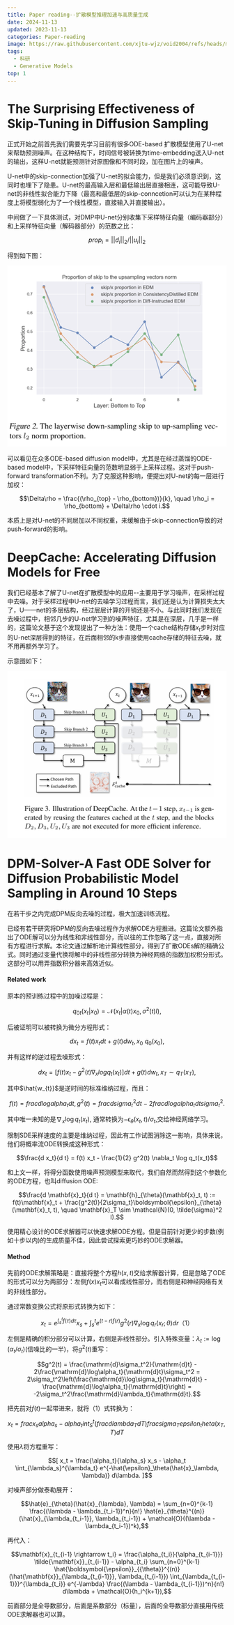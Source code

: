```yaml
---
title: Paper reading--扩散模型推理加速与高质量生成
date: 2024-11-13
updated: 2023-11-13
categories: Paper-reading
image: https://raw.githubusercontent.com/xjtu-wjz/void2004/refs/heads/main/pics_for_post/_2024-11-12%20111031.webp
tags:
  - 科研
  - Generative Models
top: 1
---
```


# The Surprising Effectiveness of Skip-Tuning in Diffusion Sampling
正式开始之前首先我们需要先学习目前有很多ODE-based 扩散模型使用了U-net来帮助预测噪声。在这种结构下，时间信号被转换为time-embedding送入U-net的输出，这样U-net就能预测针对原图像和不同时段，加在图片上的噪声。

U-net中的skip-connection加强了U-net的拟合能力，但是我们必须意识到，这同时也埋下了隐患。U-net的最高输入层和最低输出层直接相连，这可能导致U-net的非线性拟合能力下降（最高和最低层的skip-conncetion可以认为在某种程度上将模型弱化为了一个线性模型，直接输入并直接输出）。

中间做了一下具体测试，对DMP中U-net分别收集下采样特征向量（编码器部分）和上采样特征向量（解码器部分）的范数之比：

$$prop_{i} = ||d_{i}||_{2} / ||u_{i}||_{2}$$

得到如下图：

![alt text](../../materials/EF1.png)

可以看见在众多ODE-based diffusion model中，尤其是在经过蒸馏的ODE-based model中，下采样特征向量的范数明显弱于上采样过程。这对于push-forward transformation不利。为了克服这种影响，便提出对U-net的每一层进行加权：

$$\Delta\rho = \frac{(\rho_{top} - \rho_{bottom})}{k}, \quad \rho_i = \rho_{bottom} + \Delta\rho \cdot i.$$

本质上是对U-net的不同层加以不同权重，来缓解由于skip-connection导致的对push-forward的影响。


# DeepCache: Accelerating Diffusion Models for Free
我们已经基本了解了U-net在扩散模型中的应用--主要用于学习噪声，在采样过程中去噪。对于采样过程中U-net的去噪学习过程而言，我们还是认为计算损失太大了，U——net的多层结构，经过层层计算的开销还是不小。与此同时我们发现在去噪过程中，相邻几步的U-net学习到的噪声特征，尤其是在深层，几乎是一样的，这篇论文基于这个发现提出了一种方法：使用一个cache结构存储$x_{t}$步时对应的U-net深层得到的特征，在后面相邻的k步直接使用cache存储的特征去噪，就不用再额外学习了。

示意图如下：

![alt text](../../materials/DC1.png)


# DPM-Solver-A Fast ODE Solver for Diffusion Probabilistic Model Sampling in Around 10 Steps

  

在若干步之内完成DPM反向去噪的过程，极大加速训练流程。

  

  

已经有若干研究将DPM的反向去噪过程作为求解ODE方程推进。这篇论文额外指出了ODE解可以分为线性和非线性部分，而以往的工作忽略了这一点，直接对所有方程进行求解。本论文通过解析地计算线性部分，得到了扩散ODEs解的精确公式。同时通过变量代换将解中的非线性部分转换为神经网络的指数加权积分形式。这部分可以用弄指数积分器来高效近似。

  

  

#### Related work

  

原本的预训练过程中的加噪过程是：

  

  

$$q_{0t}(x_t | x_0) = \mathcal{N}(x_t | \alpha(t) x_0, \sigma^2(t) I),$$

  

  

后被证明可以被转换为微分方程形式：

  

  

$$dx_t = f(t)x_t dt + g(t)dw_t, x_0 ~ q_0(x_0),$$

  

  

并有这样的逆过程去噪形式：

  

  

$$dx_t = [f(t)x_t - g^2(t)∇_x log q_t(x_t)]dt + g(t)dw_t, x_T \sim q_T(x_T),$$

  

  

其中$\hat{w_{t}}$是逆时间的标准维纳过程，而且：

  

  

$$f(t) = frac{d log alpha_t}{dt}, g^2(t) = frac{d sigma_t^2}{dt} - 2 frac{d log alpha_t}{dt} sigma_t^2.$$

  

  

其中唯一未知的是$\nabla_x \log q_t(x_t)$, 通常转换为$-\epsilon_\theta(x_t, t) / \sigma_t$,交给神经网络学习。

  

  

限制SDE采样速度的主要是维纳过程，因此有工作试图消除这一影响，具体来说，他们将概率流ODE转换成这种形式：

  

  

$$\frac{d x_t}{d t} = f(t) x_t - \frac{1}{2} g^2(t) \nabla_t \log q_t(x_t)$$

  

  

和上文一样，将得分函数使用噪声预测模型来取代，我们自然而然得到这个参数化的ODE方程，也叫diffusion ODE:

  

  

$$\frac{d \mathbf{x}_t}{d t} = \mathbf{h}_{\theta}(\mathbf{x}_t, t) := f(t)\mathbf{x}_t + \frac{g^2(t)}{2\sigma_t}\boldsymbol{\epsilon}_{\theta}(\mathbf{x}_t, t), \quad \mathbf{x}_T \sim \mathcal{N}(0, \tilde{\sigma}^2 I).$$

  

  

使用精心设计的ODE求解器可以快速求解ODE方程。但是目前针对更少的步数(例如十步以内)的生成质量不佳，因此尝试探索更巧妙的ODE求解器。

  

  

#### Method

  

先前的ODE求解策略是：直接将整个方程$h(x,t)$交给求解器计算，但是忽略了ODE的形式可以分为两部分：左侧$f(x)x_{t}$可以看成线性部分，而右侧是和神经网络有关的非线性部分。

  

  

通过常数变换公式将原形式转换为如下：

  

  

$$x_t = e^{ \int_s^t f(\tau) d\tau } x_s + \int_s^t e^{(t-r)f(r)} g^2(r) \nabla_x \log q_r(x_r; \theta) dr （1）$$

  

  

左侧是精确的积分部分可以计算，右侧是非线性部分。引入特殊变量：$λ_t := \log(α_t / σ_t)$(信噪比的一半)，将$g^{2}(t)$重写：

  

  

$$g^2(t) = \frac{\mathrm{d}\sigma_t^2}{\mathrm{d}t} - 2\frac{\mathrm{d}\log\alpha_t}{\mathrm{d}t}\sigma_t^2 = 2\sigma_t^2\left(\frac{\mathrm{d}\log\sigma_t}{\mathrm{d}t} - \frac{\mathrm{d}\log\alpha_t}{\mathrm{d}t}\right) = -2\sigma_t^2\frac{\mathrm{d}\lambda_t}{\mathrm{d}t}.$$

  

  

把先前对$f(t)$一起带进来，就将（1）式转换为：

  

  

$$x_t = frac{x_s}{alpha_s} - alpha_t int_S^t (frac{dlambda_T}{dT}) frac{sigma_T}{epsilon_theta(x_T, T)dT}$$

  

  

使用$\lambda$将方程重写：

  

  

$$[ x_t = \frac{\alpha_t}{\alpha_s} x_s - \alpha_t \int_{\lambda_s}^{\lambda_t} e^{-\hat{\epsilon}_\theta(\hat{x}_\lambda, \lambda)} d\lambda. ]$$

  

  

对噪声部分做泰勒展开：

  

  

$$\hat{e}_{\theta}(\hat{x}_{\lambda}, \lambda) = \sum_{n=0}^{k-1} \frac{(\lambda - \lambda_{t_i-1})^n}{n!} \hat{e}_{\theta}^{(n)}(\hat{x}_{\lambda_{t_i-1}}, \lambda_{t_i-1}) + \mathcal{O}((\lambda - \lambda_{t_i-1})^k),$$

  

  

再代入：

  

  

$$\mathbf{x}_{t_{i-1} \rightarrow t_i} = \frac{\alpha_{t_i}}{\alpha_{t_{i-1}}} \tilde{\mathbf{x}}_{t_{i-1}} - \alpha_{t_i} \sum_{n=0}^{k-1} \hat{\boldsymbol{\epsilon}}_{{\theta}}^{(n)} (\hat{\mathbf{x}}_{\lambda_{t_{i-1}}}, \lambda_{t_{i-1}}) \int_{\lambda_{t_{i-1}}}^{\lambda_{t_i}} e^{-\lambda} \frac{(\lambda - \lambda_{t_{i-1}})^n}{n!} d\lambda + \mathcal{O}(h_i^{k+1}),$$

  

  

前面部分是全导数部分，后面是系数部分（标量），后面的全导数部分直接用传统ODE求解器也可以算。
